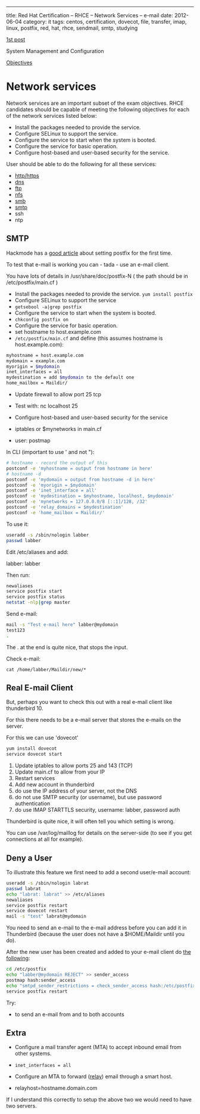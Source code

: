 ---
title: Red Hat Certification – RHCE – Network Services – e-mail
date: 2012-06-04
category: it
tags: centos, certification, dovecot, file, transfer, imap, linux, postfix, red, hat, rhce, sendmail, smtp, studying

[1st post](https://www.guldmyr.com/red-hat-certification-rhce-system-configuration-and-management-2/ "1st post")

System Management and Configuration

[Objectives](https://www.redhat.com/training/courses/ex300/examobjective "on redhat.com")

# Network services

Network services are an important subset of the exam objectives. RHCE candidates should be capable of meeting the following objectives for each of the network services listed below:

- Install the packages needed to provide the service.
- Configure SELinux to support the service.
- Configure the service to start when the system is booted.
- Configure the service for basic operation.
- Configure host-based and user-based security for the service.

User should be able to do the following for all these services:

- [http/https](https://guldmyr.com/red-hat-certification-rhce-network-services-httpd)
- [dns](https://guldmyr.com/red-hat-certification-rhce-network-services-dns)
- [ftp](https://www.guldmyr.com/red-hat-certification-rhce-network-services-ftp)
- [nfs](https://www.guldmyr.com/red-hat-certification-rhce-network-services-nfs/)
- [smb](https://www.guldmyr.com/red-hat-certification-rhce-network-services-smb/)
- [smtp](https://www.guldmyr.com/red-hat-certification-rhce-network-services-e-mail/)
- ssh
- ntp

## SMTP

Hackmode has a [good article](http://www.hackmode.net/?page_id=80 "on hackmode.net") about setting postfix for the first time.

To test that e-mail is working you can - tada - use an e-mail client.

You have lots of details in /usr/share/doc/postfix-N ( the path should be in /etc/postfix/main.cf )

- Install the packages needed to provide the service. `yum install postfix`
- Configure SELinux to support the service
- `getsebool -a|grep postfix`
- Configure the service to start when the system is booted.
- `chkconfig postfix on`
- Configure the service for basic operation.
- set hostname to host.example.com
- `/etc/postfix/main.cf` and define (this assumes hostname is host.example.com):

```bash
myhostname = host.example.com
mydomain = example.com
myorigin = $mydomain
inet_interfaces = all
mydestination = add $mydomain to the default one
home_mailbox = Maildir/
```

- Update firewall to allow port 25 tcp
- Test with: nc localhost 25

- Configure host-based and user-based security for the service

- iptables or $mynetworks in main.cf
- user: postmap

In CLI (important to use ' and not "):

```bash
# hostname - record the output of this
postconf -e 'myhostname = output from hostname in here'
# hostname -d
postconf -e 'mydomain = output from hostname -d in here'
postconf -e 'myorigin = $mydomain'
postconf -e 'inet_interface = all'
postconf -e 'mydestination = $myhostname, localhost, $mydomain'
postconf -e 'mynetworks = 127.0.0.0/8 [::1]/128, /32'
postconf -e 'relay_domains = $mydestination'
postconf -e 'home_mailbox = Maildir/'
```

To use it:

```bash
useradd -s /sbin/nologin labber
passwd labber
```

Edit /etc/aliases and add:

labber: labber

Then run:

```bash
newaliases
service postfix start
service postfix status
netstat -nlp|grep master
```

Send e-mail:

```bash
mail -s "Test e-mail here" labber@mydomain
test123
.
```

The . at the end is quite nice, that stops the input.

Check e-mail:

`cat /home/labber/Maildir/new/*`

## Real E-mail Client

But, perhaps you want to check this out with a real e-mail client like thunderbird 10.

For this there needs to be a e-mail server that stores the e-mails on the server.

For this we can use 'dovecot'

```bash
yum install dovecot
service dovecot start
```

1. Update iptables to allow ports 25 and 143 (TCP)
2. Update main.cf to allow from your IP
3. Restart services
4. Add new account in thunderbird
5. do use the IP address of your server, not the DNS
6. do not use SMTP security (or username), but use password authentication
7. do use IMAP STARTTLS security, username: labber, password auth

Thunderbird is quite nice, it will often tell you which setting is wrong.

You can use /var/log/maillog for details on the server-side (to see if you get connections at all for example).

## Deny a User

To illustrate this feature we first need to add a second user/e-mail account:

```bash
useradd -s /sbin/nologin labrat
passwd labrat
echo "labrat: labrat" >> /etc/aliases
newaliases
service postfix restart
service dovecot restart
mail -s "test" labrat@mydomain
```

You need to send an e-mail to the e-mail address before you can add it in Thunderbird (because the user does not have a $HOME/Maildir until you do).

After the new user has been created and added to your e-mail client do [the following](http://www.cyberciti.biz/faq/howto-blacklist-reject-sender-email-address/ "source"):

```bash
cd /etc/postfix
echo "labber@mydomain REJECT" >> sender_access
postmap hash:sender_access
echo "smtpd_sender_restrictions = check_sender_access hash:/etc/postfix/sender_access" >> /etc/postfix/main.cf
service postfix restart
```

Try:

- to send an e-mail from and to both accounts

## Extra

- Configure a mail transfer agent (MTA) to accept inbound email from other systems.

- `inet_interfaces = all`

- Configure an MTA to forward ([relay](http://www.postfix.org/postconf.5.html#relayhost "on postfix.org")) email through a smart host.

- relayhost=hostname.domain.com

If I understand this correctly to setup the above two we would need to have two servers.
